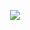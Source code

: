 <div align="center">
  
![](https://komarev.com/ghpvc/?username=decipherhomicide&color=red)

</div>

